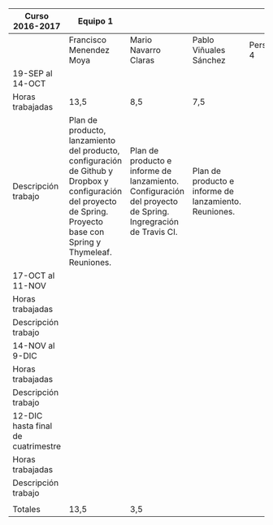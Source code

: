 Curso 2016-2017 | Equipo 1 |  |  |  |
----------------|----------|----------|----------|----------|
|| Francisco Menendez Moya | Mario Navarro Claras | Pablo Viñuales Sánchez | Persona 4 |
19-SEP al 14-OCT | | | | |
Horas trabajadas | 13,5 | 8,5 | 7,5 | |
Descripción trabajo | Plan de producto, lanzamiento del producto, configuración de Github y Dropbox y configuración del proyecto de Spring. Proyecto base con Spring y Thymeleaf. Reuniones.| Plan de producto e informe de lanzamiento. Configuración del proyecto de Spring. Ingregración de Travis CI. | Plan de producto e informe de lanzamiento. Reuniones.| |
17-OCT al 11-NOV | | | | |
Horas trabajadas | | | | |
Descripción trabajo | | | | |
14-NOV al 9-DIC | | | | |
Horas trabajadas | | | | |
Descripción trabajo | | | | |
12-DIC hasta final de cuatrimestre | | | | |
Horas trabajadas | | | | |
Descripción trabajo | | | | |
||||||
| Totales | 13,5 | 3,5 | | |
